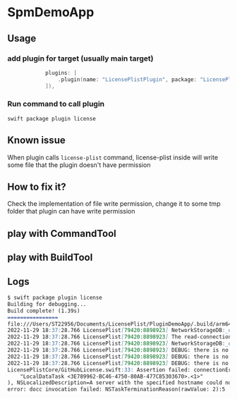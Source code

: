 # SpmDemoApp


## Usage
### add plugin for target (usually main target)

```swift
            plugins: [
                .plugin(name: "LicensePlistPlugin", package: "LicensePlist")
            ]),

```

### Run command to call plugin
 
```shell
swift package plugin license
```

## Known issue

When plugin calls `license-plist` command, license-plist inside will write some file that the plugin doesn't have permission

## How to fix it?

Check the implementation of file write permission, change it to some tmp folder that plugin can have write permission


## play with CommandTool

## play with BuildTool



## Logs

```markdown
$ swift package plugin license
Building for debugging...
Build complete! (1.39s)
================
file:///Users/ST22956/Documents/LicensePlist/PluginDemoApp/.build/arm64-apple-macosx/debug/LicensePlist
2022-11-29 18:37:28.766 LicensePlist[79420:8898923] NetworkStorageDB:_openDBReadConnections: failed to open read connection to DB @ /Users/ST22956/Library/Caches/LicensePlist/Cache.db.  Error=14. Cause=unable to open database file
2022-11-29 18:37:28.766 LicensePlist[79420:8898923] The read-connection to the DB=/Users/ST22956/Library/Caches/LicensePlist/Cache.db is NOT valid.  Unable to determine schema version.
2022-11-29 18:37:28.766 LicensePlist[79420:8898923] NetworkStorageDB:_openDBWriteConnections: failed to open write connection to DB @ /Users/ST22956/Library/Caches/LicensePlist/Cache.db.  Error=14. Cause=unable to open database file
2022-11-29 18:37:28.766 LicensePlist[79420:8898923] DEBUG: there is no SQL cache DB located at /Users/ST22956/Library/Caches/LicensePlist/Cache.db.
2022-11-29 18:37:28.766 LicensePlist[79420:8898923] DEBUG: there is no SQL cache DB located at /Users/ST22956/Library/Caches/LicensePlist/Cache.db-shm.
2022-11-29 18:37:28.766 LicensePlist[79420:8898923] DEBUG: there is no SQL cache DB located at /Users/ST22956/Library/Caches/LicensePlist/Cache.db-wal.
LicensePlistCore/GitHubLicense.swift:33: Assertion failed: connectionError(Error Domain=NSURLErrorDomain Code=-1003 "A server with the specified hostname could not be found." UserInfo={_kCFStreamErrorCodeKey=-72000, NSUnderlyingError=0x600000866340 {Error Domain=kCFErrorDomainCFNetwork Code=-1003 "(null)" UserInfo={_NSURLErrorNWPathKey=satisfied (Path is satisfied), interface: en0, ipv4, dns, _kCFStreamErrorCodeKey=-72000, _kCFStreamErrorDomainKey=10}}, _NSURLErrorFailingURLSessionTaskErrorKey=LocalDataTask <3E789962-BC46-4750-80AB-477C85303670>.<1>, _NSURLErrorRelatedURLSessionTaskErrorKey=(
    "LocalDataTask <3E789962-BC46-4750-80AB-477C85303670>.<1>"
), NSLocalizedDescription=A server with the specified hostname could not be found., NSErrorFailingURLStringKey=https://api.github.com/repos/behrang/YamlSwift/license, NSErrorFailingURLKey=https://api.github.com/repos/behrang/YamlSwift/license, _kCFStreamErrorDomainKey=10})
error: docc invocation failed: NSTaskTerminationReason(rawValue: 2):5
```

